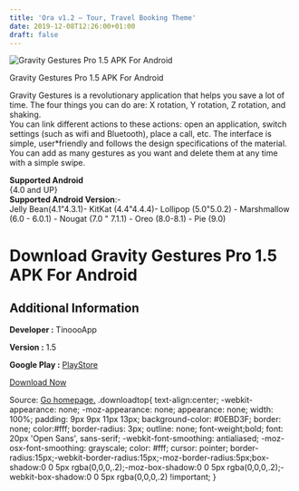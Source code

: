 ```yaml
---
title: 'Ora v1.2 – Tour, Travel Booking Theme'
date: 2019-12-08T12:26:00+01:00
draft: false
---
```


![Gravity Gestures Pro 1.5 APK For Android](https://i2.wp.com/apkhome.net/wp-content/uploads/2019/12/Gravity-Gestures-Pro-1.5.png "Gravity Gestures Pro 1.5 APK For Android")

  

Gravity Gestures Pro 1.5 APK For Android

Gravity Gestures is a revolutionary application that helps you save a lot of time. The four things you can do are: X rotation, Y rotation, Z rotation, and shaking.  
You can link different actions to these actions: open an application, switch settings (such as wifi and Bluetooth), place a call, etc. The interface is simple, user\*friendly and follows the design specifications of the material. You can add as many gestures as you want and delete them at any time with a simple swipe.

**Supported Android**  
{4.0 and UP}  
**Supported Android Version**:-  
Jelly Bean(4.1"4.3.1)- KitKat (4.4"4.4.4)- Lollipop (5.0"5.0.2) - Marshmallow (6.0 - 6.0.1) - Nougat (7.0 " 7.1.1) - Oreo (8.0-8.1) - Pie (9.0)

Download Gravity Gestures Pro 1.5 APK For Android
=================================================

Additional Information
----------------------

**Developer :** TinoooApp

**Version :** 1.5

**Google Play :** [PlayStore](https://play.google.com/store/apps/details?id=com.tinoooapp.gravitygestures)

  

[Download Now](https://store4app.co/post/gravity-gestures-pro-1-5-apk-for-android_1575800245)

  
Source: [Go homepage.](https://store4app.co/post/gravity-gestures-pro-1-5-apk-for-android_1575800245) .downloadtop{ text-align:center; -webkit-appearance: none; -moz-appearance: none; appearance: none; width: 100%; padding: 9px 9px 11px 13px; background-color: #0EBD3F; border: none; color:#fff; border-radius: 3px; outline: none; font-weight;bold; font: 20px 'Open Sans', sans-serif; -webkit-font-smoothing: antialiased; -moz-osx-font-smoothing: grayscale; color: #fff; cursor: pointer; border-radius:15px;-webkit-border-radius:15px;-moz-border-radius:5px;box-shadow:0 0 5px rgba(0,0,0,.2);-moz-box-shadow:0 0 5px rgba(0,0,0,.2);-webkit-box-shadow:0 0 5px rgba(0,0,0,.2) !important; }